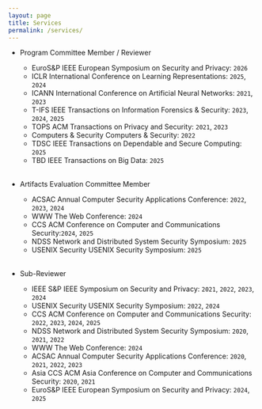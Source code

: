```yaml
---
layout: page
title: Services
permalink: /services/
---
```


* Program Committee Member / Reviewer
    * <span class="badge align-middle" style="min-width:75px;background-color:var(--global-theme-color)">EuroS&P</span> IEEE European Symposium on Security and Privacy: `2026` 
    * <span class="badge align-middle" style="min-width:75px;background-color:var(--global-theme-color)">ICLR</span> International Conference on Learning Representations: `2025`, `2024`   
    * <span class="badge align-middle" style="min-width:75px;background-color:var(--global-theme-color)">ICANN</span> International Conference on Artificial Neural Networks: `2021`, `2023`
    * <span class="badge align-middle" style="min-width:75px;background-color:var(--global-theme-color)">T-IFS</span> IEEE Transactions on Information Forensics & Security: `2023`, `2024`, `2025`        
    * <span class="badge align-middle" style="min-width:75px;background-color:var(--global-theme-color)">TOPS</span> ACM Transactions on Privacy and Security: `2021`, `2023`
    * <span class="badge align-middle" style="min-width:75px;background-color:var(--global-theme-color)">Computers & Security</span> Computers & Security: `2022`
	* <span class="badge align-middle" style="min-width:75px;background-color:var(--global-theme-color)">TDSC</span> IEEE Transactions on Dependable and Secure Computing: `2025`
    * <span class="badge align-middle" style="min-width:75px;background-color:var(--global-theme-color)">TBD</span> IEEE Transactions on Big Data: `2025`
     <br/><br/>       
    
* Artifacts Evaluation Committee Member
    * <span class="badge align-middle" style="min-width:75px;background-color:var(--global-theme-color)">ACSAC </span> Annual Computer Security Applications Conference: `2022`, `2023`, `2024` 
    * <span class="badge align-middle" style="min-width:75px;background-color:var(--global-theme-color)">WWW</span> The Web Conference: `2024` 
    * <span class="badge align-middle" style="min-width:75px;background-color:var(--global-theme-color)">CCS</span> ACM Conference on Computer and Communications Security:`2024`, `2025`
    * <span class="badge align-middle" style="min-width:75px;background-color:var(--global-theme-color)">NDSS</span> Network and Distributed System Security Symposium: `2025`
    * <span class="badge align-middle" style="min-width:75px;background-color:var(--global-theme-color)">USENIX Security</span> USENIX Security Symposium: `2025`
	 <br/><br/> 

* Sub-Reviewer
    * <span class="badge align-middle" style="min-width:75px;background-color:var(--global-theme-color)">IEEE S&P </span> IEEE Symposium on Security and Privacy: `2021`, `2022`, `2023`, `2024`
	* <span class="badge align-middle" style="min-width:75px;background-color:var(--global-theme-color)">USENIX Security</span> USENIX Security Symposium: `2022`, `2024` 
    * <span class="badge align-middle" style="min-width:75px;background-color:var(--global-theme-color)">CCS</span> ACM Conference on Computer and Communications Security: `2022`, `2023`, `2024`, `2025`
    * <span class="badge align-middle" style="min-width:75px;background-color:var(--global-theme-color)">NDSS</span> Network and Distributed System Security Symposium: `2020`, `2021`, `2022`
	* <span class="badge align-middle" style="min-width:75px;background-color:var(--global-theme-color)">WWW</span> The Web Conference: `2024` 
	* <span class="badge align-middle" style="min-width:75px;background-color:var(--global-theme-color)">ACSAC </span> Annual Computer Security Applications Conference: `2020`, `2021`, `2022`, `2023` 
	* <span class="badge align-middle" style="min-width:75px;background-color:var(--global-theme-color)">Asia CCS</span> ACM Asia Conference on Computer and Communications Security: `2020`, `2021` 
    * <span class="badge align-middle" style="min-width:75px;background-color:var(--global-theme-color)">EuroS&P</span> IEEE European Symposium on Security and Privacy: `2024`, `2025` 